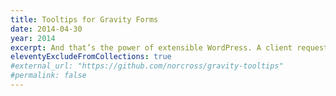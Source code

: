 ```yaml
---
title: Tooltips for Gravity Forms
date: 2014-04-30
year: 2014
excerpt: And that’s the power of extensible WordPress. A client request, a quick Google, and there is a solution. In this case, tootips for Gravity Forms.
eleventyExcludeFromCollections: true
#external_url: "https://github.com/norcross/gravity-tooltips"
#permalink: false
---
```



